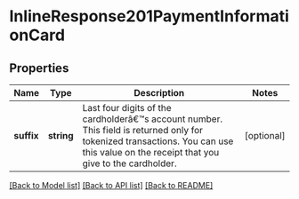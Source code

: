 # InlineResponse201PaymentInformationCard

## Properties
Name | Type | Description | Notes
------------ | ------------- | ------------- | -------------
**suffix** | **string** | Last four digits of the cardholderâ€™s account number. This field is returned only for tokenized transactions. You can use this value on the receipt that you give to the cardholder. | [optional] 

[[Back to Model list]](../README.md#documentation-for-models) [[Back to API list]](../README.md#documentation-for-api-endpoints) [[Back to README]](../README.md)


